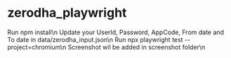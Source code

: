 # zerodha_playwright
Run npm install\n
Update your UserId, Password, AppCode, From date and To date in data/zerodha_input.json\n
Run npx playwright test --project=chromium\n
Screenshot wil be added in screenshot folder\n
